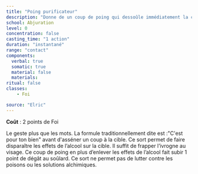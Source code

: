 ```yaml
---
title: "Poing purificateur"
description: "Donne de un coup de poing qui dessoûle immédiatement la cible"
school: Abjuration
level: 0
concentration: false
casting_time: "1 action"
duration: "instantané"
range: "contact"
components:
  verbal: true
  somatic: true
  material: false
  materials:
ritual: false
classes:
    - Foi

source: "Elric"
---
```

**Coût** : 2 points de Foi  

Le geste plus que les mots. La formule traditionnellement dite est :"C'est pour ton bien" avant d'asséner un coup à la cible. Ce sort permet de faire disparaître les effets de l’alcool sur la cible. Il suffit de frapper l’ivrogne au visage. Ce coup de poing en plus d’enlever les effets de l’alcool fait subir 1 point de dégât au soûlard. Ce sort ne permet pas de lutter contre les poisons ou les solutions alchimiques.   
